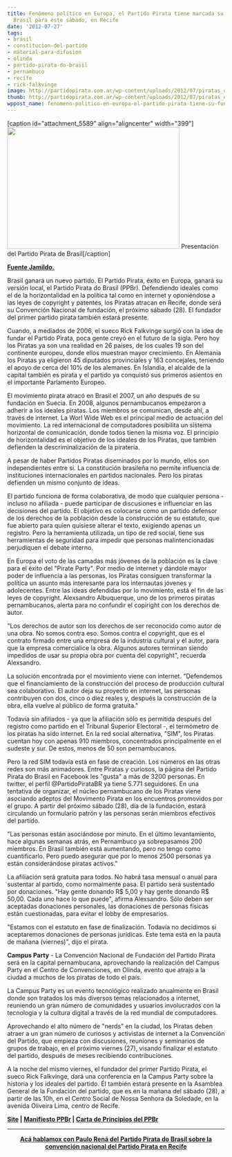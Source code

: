 ```yaml
---
title: Fenómeno político en Europa, el Partido Pirata tiene marcada su fundación en
  Brasil para este sábado, en Recife
date: '2012-07-27'
tags:
- brasil
- constitucion-del-partido
- material-para-difusion
- olinda
- partido-pirata-do-brasil
- pernambuco
- recife
- rick-falkvinge
image: http://partidopirata.com.ar/wp-content/uploads/2012/07/piratas_opt.jpg
thumb: http://partidopirata.com.ar/wp-content/uploads/2012/07/piratas_opt-150x150.jpg
wppost_name: fenomeno-politico-en-europa-el-partido-pirata-tiene-su-fundacion-en-brasil-marcada-para-este-sabado-en-recife
---
```


[caption id="attachment_5589" align="aligncenter" width="399"]<a href="http://partidopirata.com.ar/wp-content/uploads/2012/07/piratas_opt.jpg"><img class=" wp-image-5589" title="piratas_opt" src="http://partidopirata.com.ar/wp-content/uploads/2012/07/piratas_opt-300x211.jpg" alt="" width="399" height="281" /></a> Presentación del Partido Pirata de Brasil[/caption]

<strong><a href="http://jc3.uol.com.br/blogs/blogjamildo/mobile/noticia/135077.php" target="_blank">Fuente Jamildo.</a></strong>

Brasil ganará un nuevo partido. El Partido Pirata, éxito en Europa, ganará su versión local, el Partido Pirata do Brasil (PPBr). Defendiendo ideales como el de la horizontalidad en la política tal como en internet y oponiéndose a las leyes de copyright y patentes, los Piratas atracan en Recife, donde será su Convención Nacional de fundación, el próximo sábado (28). El fundador del primer partido pirata también estará presente.

Cuando, a mediados de 2006, el sueco Rick Falkvinge surgió con la idea de fundar el Partido Pirata, poca gente creyó en el futuro de la sigla. Pero hoy los Piratas ya son una realidad en 26 países, de los cuales 19 son del continente europeu, donde ellos muestran mayor crecimiento. En Alemania los Piratas ya eligieron 45 diputados provinciales y 163 concejales, teniendo el apoyo de cerca del 10% de los alemanes. En Islandia, el alcalde de la capital también es pirata y el partido ya conquistó sus primeros asientos en el importante Parlamento Europeo.

El movimiento pirata atracó en Brasil el 2007, un año después de su fundación en Suecia. En 2008, algunos pernambucanos empezaron a adherir a los ideales piratas. Los miembros se comunican, desde ahí, a través de internet. La Worl Wide Web es el principal medio de actuación del movimiento. La red internacional de computadores posibilita un sistema horizontal de comunicación, donde todos tienen la misma voz. El principio de horizontalidad es el objetivo de los ideales de los Piratas, que también defienden la descriminalización de la piratería.

A pesar de haber Partidos Piratas diseminados por lo mundo, ellos son independientes entre si. La constitución brasileña no permite influencia de instituciones internacionales en partidos nacionales. Pero los piratas defienden un mismo conjunto de ideas.

El partido funciona de forma colaborativa, de modo que cualquier persona - incluso no afiliada - puede participar de discusiones e influenciar en las decisiones del partido. El objetivo es colocarse como un partido defensor de los derechos de la población desde la construcción de su estatuto, que fue abierto para quien quisiese alterar el texto, exigiendo apenas un registro. Pero la herramienta utilizada, un tipo de red social, tiene sus herramientas de seguridad para impedir que personas malintencionadas perjudiquen el debate interno.

En Europa el voto de las camadas más jóvenes de la población es la clave para el éxito del "Pirate Party". Por medio de internet y dándole mayor poder de influencia a las personas, los Piratas consiguen transformar la política un asunto más interesante para los internautas jóvenes y adolecentes. Entre las ideas defendidas por lo movimiento, está el fin de las leyes de copyright. Alexsandro Albuquerque, uno de los primeros piratas pernambucanos, alerta para no confundir el copiright con los derechos de autor.

"Los derechos de autor son los derechos de ser reconocido como autor de una obra. No somos contra eso. Somos contra el copyright, que es el contrato firmado entre una empresa de la industria cultural y el autor, para que la empresa comercialice la obra. Algunos autores terminan siendo impedidos de usar su propia obra por cuenta del copyright", recuerda Alexsandro.

La solución encontrada por el movimiento viene con internet. "Defendemos que el financiamiento de la construcción del proceso de producción cultural sea colaborativo. El autor deja su proyecto en internet, las personas contribuyen con dos, cinco o diez reales y, después la construcción de la obra, ella vuelve al público de forma gratuita."

Todavía sin afiliados - ya que la afiliación sólo es permitida después del registro como partido en el Tribunal Superior Electoral -, el termómetro de los piratas ha sido internet. En la red social alternativa, "SIM", los Piratas cuentan hoy con apenas 910 miembros, concentrados principalmente en el sudeste y sur. De estos, menos de 50 son pernambucanos.

Pero la red SIM todavía está en fase de creación. Los números en las otras redes son más animadores. Entre Piratas y curiosos, la página del Partido Pirata do Brasil en Facebook les "gusta" a más de 3200 personas. En twitter, el perfil @PartidoPirataBR ya tiene 5.771 seguidores. En una tentativa de organizar, el núcleo pernambucano de los Piratas viene asociando adeptos del Movimento Pirata en los encuentros promovidos por el grupo. A partir del próximo sábado (28), día de la fundación, estará circulando un formulario patrón y las personas serán miembros efectivos del partido.

"Las personas están asociándose por minuto. En el último levantamiento, hace algunas semanas atrás, en Pernambuco ya sobrepasamos 200 miembros. En Brasil también está aumentando, pero no tengo como cuantificarlo. Pero puedo asegurar que por lo menos 2500 personas ya están considerándose piratas activos."

La afiliación será gratuita para todos. No habrá tasa mensual o anual para sustentar al partido, como normalmente pasa. El partido será sustentado por donaciones. "Hay gente donando R$ 5,00 y hay gente donando R$ 50,00. Cada uno hace lo que puede", afirma Alexsandro. Sólo deben ser aceptadas donaciones personales, las donaciones de personas físicas están cuestionadas, para evitar el lobby de empresarios.

"Estamos con el estatuto en fase de finalización. Todavía no decidimos si aceptaremos donaciones de personas jurídicas. Este tema está en la pauta de mañana (viernes)", dijo el pirata.

<strong>Campus Party</strong> - La Convención Nacional de Fundación del Partido Pirata será en la capital pernambucana, aprovechando la realización del Campus Party en el Centro de Convenciones, en Olinda, evento que atrajo a la ciudad a muchos de los piratas de todo el país.

La Campus Party es un evento tecnológico realizado anualmente en Brasil donde son tratados los más diversos temas relacionados a internet, reuniendo un gran número de comunidades y usuarios involucrados con la tecnologia y la cultura digital a través de la red mundial de computadores.

Aprovechando el alto número de "nerds" en la ciudad, los Piratas deben atraer a un gran número de curiosos y activistas de internet a la Convención del Partido, que empieza con discusiones, reuniones y seminarios de grupos de trabajo, en el próximo viernes (27), visando finalizar el estatuto del partido, después de meses recibiendo contribuciones.

A la noche del mismo viernes, el fundador del primer Partido Pirata, el sueco Rick Falkvinge, dará una conferencia en la Campus Party sobre la historia y los ideales del partido. Él también estará presente en la Asamblea General de la Fundación del partido, que es en la mañana del sábado (28), a partir de las 10h, en el Centro Social de Nossa Senhora da Soledade, en la avenida Oliveira Lima, centro de Recife.

<strong><a href="http://www.partidopirata.org/index.html" target="_blank">Site</a> | <a href="http://www.partidopirata.org/docs/Manifesto-v2.0.pdf" target="_blank">Manifiesto PPBr</a> | <a href="http://www.partidopirata.org/docs/Carta_de_Principios_-_1.0.pdf" target="_blank">Carta de Principios del PPBr</a>
</strong>

<hr />
<p style="text-align: center;"><strong><a href="http://partidopirata.com.ar/5498/hablando-con-paulo-rena-sobre-el-lanzamiento-del-partido-pirata-de-brasil-y-el-marco-civil">Acá hablamox con Paulo Rená del Partido Pirata do Brasil sobre la convención nacional del Partido Pirata en Recife </a></strong></p>
